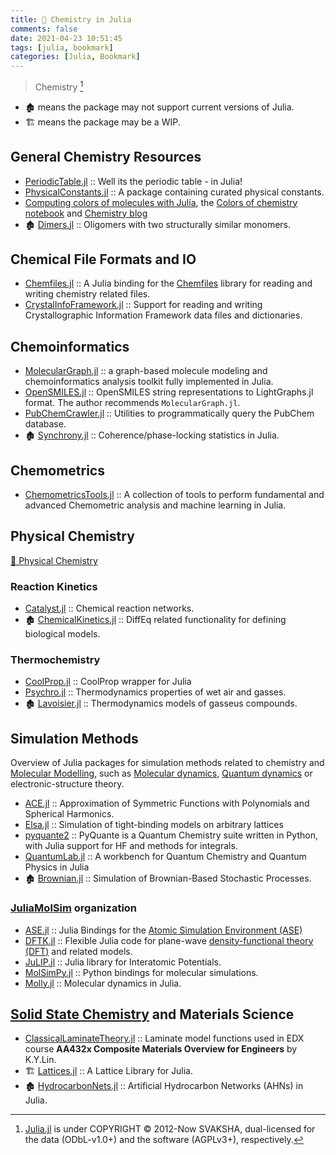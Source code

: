 ```yaml
---
title: 🔖 Chemistry in Julia
comments: false
date: 2021-04-23 10:51:45
tags: [julia, bookmark]
categories: [Julia, Bookmark]
---
```


> Chemistry [^1]

[^1]: [Julia.jl](https://github.com/svaksha/Julia.jl) is under COPYRIGHT © 2012-Now SVAKSHA, dual-licensed for the data (ODbL-v1.0+) and the software (AGPLv3+), respectively.

<!--more-->

- 🏚️ means the package may not support current versions of Julia.
- 🏗️ means the package may be a WIP.


## General Chemistry Resources

+ [PeriodicTable.jl](https://github.com/JuliaPhysics/PeriodicTable.jl) :: Well its the periodic table - in Julia!
+ [PhysicalConstants.jl](https://github.com/JuliaPhysics/PhysicalConstants.jl) :: A package containing curated physical constants.
+ [Computing colors of molecules with Julia](https://github.com/jiahao/ijulia-notebooks), the [Colors of chemistry notebook](http://jiahao.github.io/julia-blog/2014/06/09/the-colors-of-chemistry.html) and [Chemistry blog](http://jiahao.github.io/julia-blog/)
+ 🏚️ [Dimers.jl](https://github.com/sswatson/Dimers.jl) :: Oligomers with two structurally similar monomers.


## Chemical File Formats and IO

+ [Chemfiles.jl](https://github.com/chemfiles/Chemfiles.jl) :: A Julia binding for the [Chemfiles](https://github.com/chemfiles/chemfiles) library for reading and writing chemistry related files.
+ [CrystalInfoFramework.jl](https://github.com/jamesrhester/CrystalInfoFramework.jl) :: Support for reading and writing Crystallographic Information Framework data files and dictionaries.

## Chemoinformatics

+ [MolecularGraph.jl](https://github.com/mojaie/MolecularGraph.jl) :: a graph-based molecule modeling and chemoinformatics analysis toolkit fully implemented in Julia.
+ [OpenSMILES.jl](https://github.com/caseykneale/OpenSMILES.jl) :: OpenSMILES string representations to LightGraphs.jl format. The author recommends `MolecularGraph.jl`.
+ [PubChemCrawler.jl](https://github.com/JuliaHealth/PubChemCrawler.jl) :: Utilities to programmatically query the PubChem database.
+ 🏚️ [Synchrony.jl](https://github.com/simonster/Synchrony.jl) :: Coherence/phase-locking statistics in Julia.

## Chemometrics

+ [ChemometricsTools.jl](https://github.com/caseykneale/ChemometricsTools.jl) :: A collection of tools to perform fundamental and advanced Chemometric analysis and machine learning in Julia.

## Physical Chemistry

[📖 Physical Chemistry](https://en.wikipedia.org/wiki/Category:Physical_chemistry)

### Reaction Kinetics

+ [Catalyst.jl](https://github.com/SciML/Catalyst.jl) :: Chemical reaction networks.
+ 🏚️ [ChemicalKinetics.jl](https://github.com/papamarkou/ChemicalKinetics.jl) ::  DiffEq related functionality for defining biological models.

### Thermochemistry

+ [CoolProp.jl](https://github.com/CoolProp/CoolProp.jl) :: CoolProp wrapper for Julia
+ [Psychro.jl](https://github.com/pjabardo/Psychro.jl) :: Thermodynamics properties of wet air and gasses.
+ 🏚️ [Lavoisier.jl](https://github.com/longemen3000/lavoisier) :: Thermodynamics models of gasseus compounds.

## Simulation Methods

Overview of Julia packages for simulation methods related to chemistry and [Molecular Modelling](https://en.wikipedia.org/wiki/Category:Molecular_modelling),
such as [Molecular dynamics](https://en.wikipedia.org/wiki/Molecular_dynamics), [Quantum dynamics](https://en.wikipedia.org/wiki/Quantum_dynamics) or electronic-structure theory.

+ [ACE.jl](https://github.com/ACEsuit/ACE.jl) :: Approximation of Symmetric Functions with Polynomials and Spherical Harmonics.
+ [Elsa.jl](https://github.com/pablosanjose/Elsa.jl) :: Simulation of tight-binding models on arbitrary lattices
+ [pyquante2](https://github.com/rpmuller/pyquante2/) :: PyQuante is a Quantum Chemistry suite written in Python, with Julia support for HF and methods for integrals.
+ [QuantumLab.jl](https://github.com/vonDonnerstein/QuantumLab.jl) :: A workbench for Quantum Chemistry and Quantum Physics in Julia
+ 🏚️ [Brownian.jl](https://github.com/UniversityofWarwick/Brownian.jl) :: Simulation of Brownian-Based Stochastic Processes.

### [JuliaMolSim](https://github.com/JuliaMolSim) organization

- [ASE.jl](https://github.com/JuliaMolSim/ASE.jl) :: Julia Bindings for the [Atomic Simulation Environment (ASE)](https://wiki.fysik.dtu.dk/ase)
- [DFTK.jl](https://github.com/JuliaMolSim/DFTK.jl) :: Flexible Julia code for plane-wave [density-functional theory (DFT)](https://en.wikipedia.org/wiki/Density_functional_theory) and related models.
- [JuLIP.jl](https://github.com/JuliaMolSim/JuLIP.jl) :: Julia library for Interatomic Potentials.
- [MolSimPy.jl](https://github.com/JuliaMolSim/MolSimPy.jl) :: Python bindings for molecular simulations.
- [Molly.jl](https://github.com/JuliaMolSim/Molly.jl) :: Molecular dynamics in Julia.

## [Solid State Chemistry](https://en.wikipedia.org/wiki/Solid-state_chemistry) and Materials Science

+ [ClassicalLaminateTheory.jl](https://github.com/goedman/ClassicalLaminateTheory.jl) :: Laminate model functions used in EDX course __AA432x Composite Materials Overview for Engineers__ by K.Y.Lin.
+ 🏗️ [Lattices.jl](https://github.com/JuliaPhysics/Lattices.jl) :: A Lattice Library for Julia.
+ 🏚️ [HydrocarbonNets.jl](https://github.com/Ismael-VC/HydrocarbonNets.jl) :: Artificial Hydrocarbon Networks (AHNs) in Julia.
